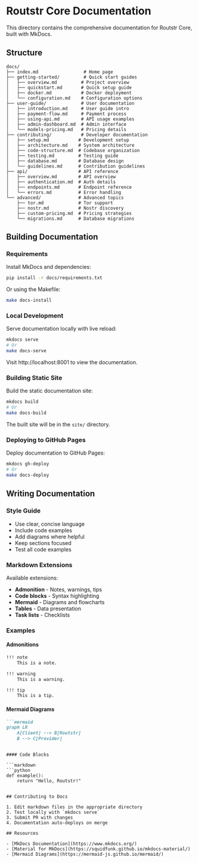 # Routstr Core Documentation

This directory contains the comprehensive documentation for Routstr Core, built with MkDocs.

## Structure

```
docs/
├── index.md                 # Home page
├── getting-started/         # Quick start guides
│   ├── overview.md         # Project overview
│   ├── quickstart.md       # Quick setup guide
│   ├── docker.md           # Docker deployment
│   └── configuration.md    # Configuration options
├── user-guide/             # User documentation
│   ├── introduction.md     # User guide intro
│   ├── payment-flow.md     # Payment process
│   ├── using-api.md        # API usage examples
│   ├── admin-dashboard.md  # Admin interface
│   └── models-pricing.md   # Pricing details
├── contributing/           # Developer documentation
│   ├── setup.md           # Development setup
│   ├── architecture.md    # System architecture
│   ├── code-structure.md  # Codebase organization
│   ├── testing.md         # Testing guide
│   ├── database.md        # Database design
│   └── guidelines.md      # Contribution guidelines
├── api/                   # API reference
│   ├── overview.md        # API overview
│   ├── authentication.md  # Auth details
│   ├── endpoints.md       # Endpoint reference
│   └── errors.md          # Error handling
└── advanced/              # Advanced topics
    ├── tor.md             # Tor support
    ├── nostr.md           # Nostr discovery
    ├── custom-pricing.md  # Pricing strategies
    └── migrations.md      # Database migrations
```

## Building Documentation

### Requirements

Install MkDocs and dependencies:

```bash
pip install -r docs/requirements.txt
```

Or using the Makefile:

```bash
make docs-install
```

### Local Development

Serve documentation locally with live reload:

```bash
mkdocs serve
# Or
make docs-serve
```

Visit http://localhost:8001 to view the documentation.

### Building Static Site

Build the static documentation site:

```bash
mkdocs build
# Or
make docs-build
```

The built site will be in the `site/` directory.

### Deploying to GitHub Pages

Deploy documentation to GitHub Pages:

```bash
mkdocs gh-deploy
# Or
make docs-deploy
```

## Writing Documentation

### Style Guide

- Use clear, concise language
- Include code examples
- Add diagrams where helpful
- Keep sections focused
- Test all code examples

### Markdown Extensions

Available extensions:

- **Admonition** - Notes, warnings, tips
- **Code blocks** - Syntax highlighting
- **Mermaid** - Diagrams and flowcharts
- **Tables** - Data presentation
- **Task lists** - Checklists

### Examples

#### Admonitions

```markdown
!!! note
    This is a note.

!!! warning
    This is a warning.

!!! tip
    This is a tip.
```

#### Mermaid Diagrams

```markdown
```mermaid
graph LR
    A[Client] --> B[Routstr]
    B --> C[Provider]
```
```

#### Code Blocks

```markdown
```python
def example():
    return "Hello, Routstr!"
```
```

## Contributing to Docs

1. Edit markdown files in the appropriate directory
2. Test locally with `mkdocs serve`
3. Submit PR with changes
4. Documentation auto-deploys on merge

## Resources

- [MkDocs Documentation](https://www.mkdocs.org/)
- [Material for MkDocs](https://squidfunk.github.io/mkdocs-material/)
- [Mermaid Diagrams](https://mermaid-js.github.io/mermaid/)